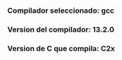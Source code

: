 ### Compilador seleccionado: gcc

### Version del compilador: 13.2.0

### Version de C que compila: C2x
